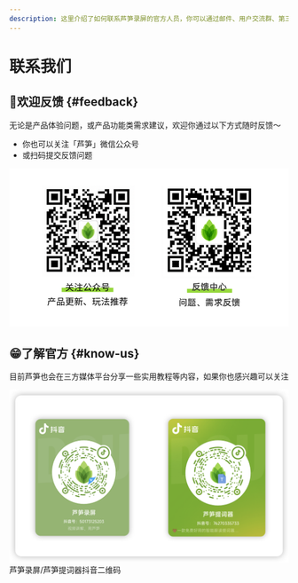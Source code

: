 ```yaml
---
description: 这里介绍了如何联系芦笋录屏的官方人员，你可以通过邮件、用户交流群、第三方官方账号等方式联络
---
```


# 联系我们

## 🌼欢迎反馈 {#feedback}

无论是产品体验问题，或产品功能类需求建议，欢迎你通过以下方式随时反馈～

* 你也可以关注「芦笋」微信公众号
* 或扫码提交反馈问题

<ImgCenter><img src="./public/.gitbook/assets/lupingwechat2.png" alt=""></ImgCenter>

## 😁了解官方 {#know-us}

目前芦笋也会在三方媒体平台分享一些实用教程等内容，如果你也感兴趣可以关注

<ImgCenter><img src="./public/.gitbook/assets/douyinerweima.png" alt=""></ImgCenter>
<ImgDesc>芦笋录屏/芦笋提词器抖音二维码</ImgDesc>
